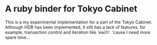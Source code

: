 A ruby binder for Tokyo Cabinet 
=========

This is a my experimental implementation for a part of the Tokyo Cabinet.
Although HDB has been implemented, it still has a lack of features. for example, transaction control and iteration like 'each'. 'cause I need more spare time... 
